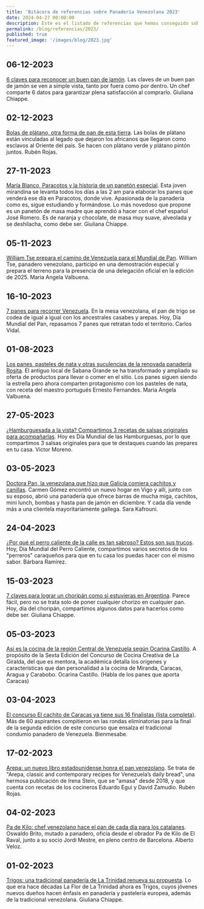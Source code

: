 ```yaml
---
title: 'Bitácora de referencias sobre Panadería Venezolana 2023'
date: 2024-04-27 00:00:00
description: Este es el listado de referencias que hemos conseguido sobre Panadería Venezolana del año 2023.
permalink: /blog/referencias/2023/
published: true
featured_image: '/images/blog/2023.jpg'
---
```


## 06-12-2023

[6 claves para reconocer un buen pan de jamón](https://elestimulo.com/bienmesabe/navidad-buen-provecho/2023-12-06/6-claves-buen-pan-de-jamon/). Las claves de un buen pan de jamón se ven a simple vista, tanto por fuera como por dentro. Un chef comparte 6 datos para garantizar plena satisfacción al comprarlo. Giuliana Chiappe.

## 02-12-2023

[Bolas de plátano, otra forma de pan de esta tierra](https://elestimulo.com/bienmesabe/categoria/2023-12-02/bolas-de-platano-el-fogon-creativo/). Las bolas de plátano están vinculadas al legado que dejaron los africanos que llegaron como esclavos al Oriente del país. Se hacen con plátano verde y plátano pintón juntos. Rubén Rojas.

## 27-11-2023

[María Blanco, Paracotos y la historia de un panetón especial](https://elestimulo.com/bienmesabe/navidad-buen-provecho/2023-11-27/maria-blanco-paracotos-paneton-masa-madre/). Esta joven mirandina se levanta todos los días a las 2 am para elaborar los panes que venderá ese día en Paracotos, donde vive. Apasionada de la panadería como es, sigue estudiando y formándose. Lo más novedoso que propone es un panetón de masa madre que aprendió a hacer con el chef español José Romero. Es de naranja y chocolate, de masa muy suave, alveolada y se deshilacha, como debe ser. Giuliana Chiappe.

## 05-11-2023

[William Tse prepara el camino de Venezuela para el Mundial de Pan](https://elestimulo.com/bienmesabe/en-otros-lares/2023-11-05/william-tse-venezuela-mundial-de-pan/). William Tse, panadero venezolano, participó en una demostración especial y prepara el terreno para la presencia de una delegación oficial en la edición de 2025. Maria Angela Valbuena.

## 16-10-2023

[7 panes para recorrer Venezuela](https://elestimulo.com/bienmesabe/panaderia/2023-10-16/7-panes-para-recorrer-venezuela/). En la mesa venezolana, el pan de trigo se codea de igual a igual con los ancestrales casabes y arepas. Hoy, Día Mundial del Pan, repasamos 7 panes que retratan todo el territorio. Carlos Vidal.

## 01-08-2023

[Los panes, pasteles de nata y otras suculencias de la renovada panadería Rosita](https://elestimulo.com/bienmesabe/panaderia/2023-08-01/panaderia-rosita-panes-pasteles-de-nata-sabana-grande-las-delicias/). El antiguo local de Sabana Grande se ha transformado y ampliado su oferta de productos para llevar o comer en el sitio. Los panes siguen siendo la estrella pero ahora comparten protagonismo con los pasteles de nata, con receta del maestro portugués Ernesto Fernandes. Maria Angela Valbuena.

## 27-05-2023

[¿Hamburguesada a la vista? Compartimos 3 recetas de salsas originales para acompañarlas](https://elestimulo.com/bienmesabe/recetas/2023-05-27/hamburguesada-a-la-vista-compartimos-3-recetas-de-salsas-originales-para-acompanarlas/). Hoy es Día Mundial de las Hamburguesas, por lo que compartimos 3 salsas originales para que te destaques cuando las prepares en tu casa. Victor Moreno.

## 03-05-2023

[Doctora Pan, la venezolana que hizo que Galicia comiera cachitos y canillas](https://elestimulo.com/bienmesabe/en-otros-lares/2023-05-03/doctora-pan-venezolana-galicia-cachitos-canillas-vigo/). Carmen Gómez encontró un nuevo hogar en Vigo y allí, junto con su esposo, abrió una panadería que ofrece barras de mucha miga, cachitos, mini lunch, bombas y hasta pan de jamón en diciembre. Y cada día vende más a una clientela mayoritariamente gallega. Sara Kafrouni.

## 24-04-2023

[¿Por qué el perro caliente de la calle es tan sabroso? Estos son sus trucos](https://elestimulo.com/bienmesabe/gastronomia/2023-04-24/perro-caliente-calle-caracas-perreros-trucos/). Hoy, Día Mundial del Perro Caliente, compartimos varios secretos de los "perreros" caraqueños para que en tu casa los puedas hacer con el mismo sabor. Bárbara Ramírez.

## 15-03-2023

[7 claves para lograr un choripán como si estuvieras en Argentina](https://elestimulo.com/bienmesabe/cocina/2023-03-15/7-claves-lograr-choripan-como-si-estuvieras-en-argentina/). Parece fácil, pero no se trata solo de poner cualquier chorizo en cualquier pan. Hoy, día del choripán, compartimos algunos datos para hacerlos como debe ser. Giuliana Chiappe.

## 05-03-2023

[Así es la cocina de la región Central de Venezuela según Ocarina Castillo](https://elestimulo.com/bienmesabe/venezolanidad/2023-03-05/asi-es-la-cocina-de-la-region-central-de-venezuela-segun-ocarina-castillo/). A propósito de la Sexta Edición del Concurso de Cocina Creativa de La Giralda, del que es mentora, la académica detalla los orígenes y características que dan personalidad a la cocina de Miranda, Caracas, Aragua y Carabobo. Ocarina Castillo. (Habla de los panes que aporta Caracas)

## 03-04-2023

[El concurso El cachito de Caracas ya tiene sus 16 finalistas (lista completa)](https://elestimulo.com/bienmesabe/el-cachito-de-caracas/2023-04-03/concurso-el-cachito-de-caracas-ya-tiene-sus-16-finalistas-lista-completa/). Más de 60 aspirantes compitieron en las rondas eliminatorias para la final de la segunda edición de este concurso que ensalza el tradicional condumio panadero de Venezuela. Bienmesabe.

## 17-02-2023

[Arepa: un nuevo libro estadounidense honra el pan venezolano](https://elestimulo.com/bienmesabe/arepas/2023-05-17/arepa-nuevo-libro-estadounidense-honra-el-pan-venezolano/). Se trata de "Arepa, classic and contemporary recipes for Venezuela’s daily bread", una hermosa publicación de Irena Stein, que se "amasa" desde 2018, y que cuenta con recetas de los cocineros Eduardo Egui y David Zamudio. Rubén Rojas.

## 04-02-2023

[Pa de Kilo: chef venezolano hace el pan de cada día para los catalanes](https://elestimulo.com/bienmesabe/en-otros-lares/2023-02-04/pa-de-kilo-chef-venezolano-hace-pan-de-cada-dia-para-los-catalanes/). Oswaldo Brito, mutado a panadero, oficia desde el obrador Pa de Kilo de El Raval, junto a su socio Jordi Mestre, en pleno centro de Barcelona. Alberto Veloz.

## 01-02-2023

[Trigos: una tradicional panadería de La Trinidad renueva su propuesta](https://elestimulo.com/bienmesabe/panaderia/2023-02-01/trigos-una-tradicional-panaderia-de-la-trinidad-renueva-su-propuesta/). Lo que era hace décadas La Flor de La Trinidad ahora es Trigos, cuyos jóvenes nuevos dueños hacen énfasis en panadería y pastelería europea, además de la tradicional venezolana. Giuliana Chiappe.
